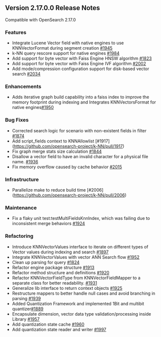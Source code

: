 ## Version 2.17.0.0 Release Notes

Compatible with OpenSearch 2.17.0

### Features
* Integrate Lucene Vector field with native engines to use KNNVectorFormat during segment creation [#1945](https://github.com/opensearch-project/k-NN/pull/1945)
* k-NN query rescore support for native engines [#1984](https://github.com/opensearch-project/k-NN/pull/1984)
* Add support for byte vector with Faiss Engine HNSW algorithm [#1823](https://github.com/opensearch-project/k-NN/pull/1823)
* Add support for byte vector with Faiss Engine IVF algorithm [#2002](https://github.com/opensearch-project/k-NN/pull/2002)
* Add mode/compression configuration support for disk-based vector search [#2034](https://github.com/opensearch-project/k-NN/pull/2034)
### Enhancements
* Adds iterative graph build capability into a faiss index to improve the memory footprint during indexing and Integrates KNNVectorsFormat for native engines[#1950](https://github.com/opensearch-project/k-NN/pull/1950)
### Bug Fixes
* Corrected search logic for scenario with non-existent fields in filter [#1874](https://github.com/opensearch-project/k-NN/pull/1874)
* Add script_fields context to KNNAllowlist [#1917] (https://github.com/opensearch-project/k-NN/pull/1917)
* Fix graph merge stats size calculation [#1844](https://github.com/opensearch-project/k-NN/pull/1844)
* Disallow a vector field to have an invalid character for a physical file name. [#1936](https://github.com/opensearch-project/k-NN/pull/1936)
* Fix memory overflow caused by cache behavior [#2015](https://github.com/opensearch-project/k-NN/pull/2015)
### Infrastructure
* Parallelize make to reduce build time [#2006] (https://github.com/opensearch-project/k-NN/pull/2006)
### Maintenance
* Fix a flaky unit test:testMultiFieldsKnnIndex, which was failing due to inconsistent merge behaviors [#1924](https://github.com/opensearch-project/k-NN/pull/1924)
### Refactoring
* Introduce KNNVectorValues interface to iterate on different types of Vector values during indexing and search [#1897](https://github.com/opensearch-project/k-NN/pull/1897)
* Integrate KNNVectorValues with vector ANN Search flow [#1952](https://github.com/opensearch-project/k-NN/pull/1952)
* Clean up parsing for query [#1824](https://github.com/opensearch-project/k-NN/pull/1824)
* Refactor engine package structure [#1913](https://github.com/opensearch-project/k-NN/pull/1913)
* Refactor method structure and definitions [#1920](https://github.com/opensearch-project/k-NN/pull/1920)
* Refactor KNNVectorFieldType from KNNVectorFieldMapper to a separate class for better readability. [#1931](https://github.com/opensearch-project/k-NN/pull/1931)
* Generalize lib interface to return context objects [#1925](https://github.com/opensearch-project/k-NN/pull/1925)
* Restructure mappers to better handle null cases and avoid branching in parsing [#1939](https://github.com/opensearch-project/k-NN/pull/1939)
* Added Quantization Framework and implemented 1Bit and multibit quantizer[#1889](https://github.com/opensearch-project/k-NN/issues/1889)
* Encapsulate dimension, vector data type validation/processing inside Library [#1957](https://github.com/opensearch-project/k-NN/pull/1957)
* Add quantization state cache [#1960](https://github.com/opensearch-project/k-NN/pull/1960)
* Add quantization state reader and writer [#1997](https://github.com/opensearch-project/k-NN/pull/1997)